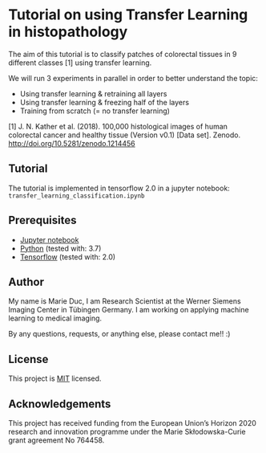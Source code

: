 # Tutorial on using Transfer Learning in histopathology
The aim of this tutorial is to classify patches of colorectal tissues in 9 different classes [1] using transfer learning.

We will run 3 experiments in parallel in order to better understand the topic:
- Using transfer learning & retraining all layers
- Using transfer learning & freezing half of the layers
- Training from scratch (= no transfer learning)

[1] J. N. Kather et al. (2018). 100,000 histological images of human colorectal cancer and healthy tissue (Version v0.1) [Data set]. Zenodo. http://doi.org/10.5281/zenodo.1214456

## Tutorial
The tutorial is implemented in tensorflow 2.0 in a jupyter notebook: `transfer_learning_classification.ipynb`

## Prerequisites
- [Jupyter notebook](https://jupyter.org/install)
- [Python](https://www.python.org/downloads/) (tested with: 3.7)
- [Tensorflow](https://www.tensorflow.org/install) (tested with: 2.0)

## Author
My name is Marie Duc, I am Research Scientist at the Werner Siemens Imaging Center in Tübingen Germany. I am working on applying machine learning to medical imaging.

By any questions, requests, or anything else, please contact me!! :)

## License
This project is [MIT](https://github.com/maduc7/tutorial_transfer_learning_tf/LICENSE) licensed.

## Acknowledgements
This project has received funding from the European Union’s Horizon 2020 research and innovation programme under the Marie Skłodowska-Curie grant agreement No 764458.
